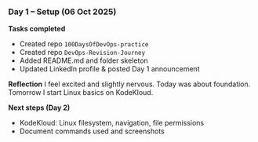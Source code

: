 ### Day 1 – Setup (06 Oct 2025)

**Tasks completed**
- Created repo `100DaysOfDevOps-practice`
- Created repo `DevOps-Revision-Journey`
- Added README.md and folder skeleton
- Updated LinkedIn profile & posted Day 1 announcement

**Reflection**
I feel excited and slightly nervous. Today was about foundation. Tomorrow I start Linux basics on KodeKloud.

**Next steps (Day 2)**
- KodeKloud: Linux filesystem, navigation, file permissions
- Document commands used and screenshots
